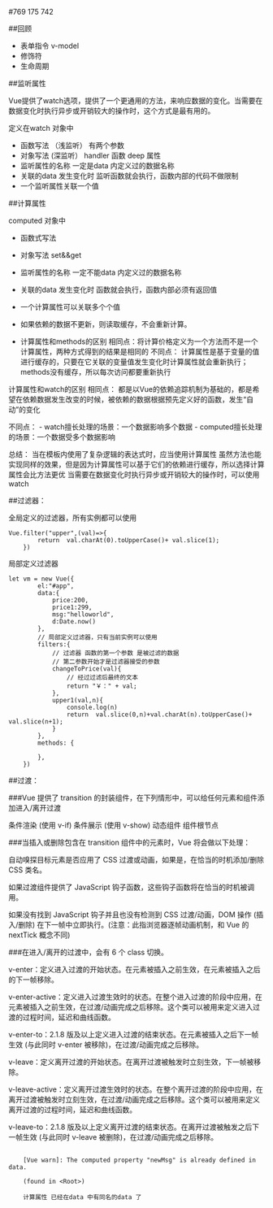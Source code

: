 #769 175 742

##回顾

+ 表单指令 v-model
+ 修饰符
+ 生命周期


##监听属性

Vue提供了watch选项，提供了一个更通用的方法，来响应数据的变化。当需要在数据变化时执行异步或开销较大的操作时，这个方式是最有用的。


定义在watch 对象中

+ 函数写法 （浅监听）  有两个参数
+ 对象写法  (深监听）   handler 函数  deep 属性
+ 监听属性的名称 一定是data 内定义过的数据名称
+ 关联的data 发生变化时 监听函数就会执行，函数内部的代码不做限制
+ 一个监听属性关联一个值



##计算属性

computed 对象中

+ 函数式写法
+ 对象写法  set&&get
+ 监听属性的名称 一定不能data 内定义过的数据名称
+ 关联的data 发生变化时 函数就会执行，函数内部必须有返回值
+ 一个计算属性可以关联多个个值
+ 如果依赖的数据不更新，则读取缓存，不会重新计算。






+ 计算属性和methods的区别
相同点：将计算价格定义为一个方法而不是一个计算属性，两种方式得到的结果是相同的
不同点：
  计算属性是基于变量的值进行缓存的，只要在它关联的变量值发生变化时计算属性就会重新执行；
  methods没有缓存，所以每次访问都要重新执行





计算属性和watch的区别
相同点：
都是以Vue的依赖追踪机制为基础的，都是希望在依赖数据发生改变的时候，被依赖的数据根据预先定义好的函数，发生“自动”的变化
   

不同点：
    - watch擅长处理的场景：一个数据影响多个数据
    - computed擅长处理的场景：一个数据受多个数据影响
   

总结：
当在模板内使用了复杂逻辑的表达式时，应当使用计算属性
虽然方法也能实现同样的效果，但是因为计算属性可以基于它们的依赖进行缓存，所以选择计算属性会比方法更优
当需要在数据变化时执行异步或开销较大的操作时，可以使用 watch


##过滤器：

全局定义的过滤器，所有实例都可以使用
        
	Vue.filter("upper",(val)=>{
            return  val.charAt(0).toUpperCase()+ val.slice(1);
        })



局部定义过滤器

	let vm = new Vue({
            el:"#app",
            data:{
                price:200,
                price1:299,
                msg:"helloworld",
                d:Date.now()
            },
            // 局部定义过滤器，只有当前实例可以使用
            filters:{
                // 过滤器 函数的第一个参数 是被过滤的数据
                // 第二参数开始才是过滤器接受的参数
                changeToPrice(val){
                    // 经过过滤后最终的文本
                    return "￥：" + val;
                },
                upper1(val,n){
                    console.log(n)
                    return  val.slice(0,n)+val.charAt(n).toUpperCase()+ val.slice(n+1);
                }
            },
            methods: {
                
            },
        })



##过渡：

###Vue 提供了 transition 的封装组件，在下列情形中，可以给任何元素和组件添加进入/离开过渡

条件渲染 (使用 v-if)
条件展示 (使用 v-show)
动态组件
组件根节点

###当插入或删除包含在 transition 组件中的元素时，Vue 将会做以下处理：

自动嗅探目标元素是否应用了 CSS 过渡或动画，如果是，在恰当的时机添加/删除 CSS 类名。

如果过渡组件提供了 JavaScript 钩子函数，这些钩子函数将在恰当的时机被调用。

如果没有找到 JavaScript 钩子并且也没有检测到 CSS 过渡/动画，DOM 操作 (插入/删除) 在下一帧中立即执行。(注意：此指浏览器逐帧动画机制，和 Vue 的 nextTick 概念不同)



###在进入/离开的过渡中，会有 6 个 class 切换。

v-enter：定义进入过渡的开始状态。在元素被插入之前生效，在元素被插入之后的下一帧移除。

v-enter-active：定义进入过渡生效时的状态。在整个进入过渡的阶段中应用，在元素被插入之前生效，在过渡/动画完成之后移除。这个类可以被用来定义进入过渡的过程时间，延迟和曲线函数。

v-enter-to：2.1.8 版及以上定义进入过渡的结束状态。在元素被插入之后下一帧生效 (与此同时 v-enter 被移除)，在过渡/动画完成之后移除。

v-leave：定义离开过渡的开始状态。在离开过渡被触发时立刻生效，下一帧被移除。

v-leave-active：定义离开过渡生效时的状态。在整个离开过渡的阶段中应用，在离开过渡被触发时立刻生效，在过渡/动画完成之后移除。这个类可以被用来定义离开过渡的过程时间，延迟和曲线函数。

v-leave-to：2.1.8 版及以上定义离开过渡的结束状态。在离开过渡被触发之后下一帧生效 (与此同时 v-leave 被删除)，在过渡/动画完成之后移除。


##


		[Vue warn]: The computed property "newMsg" is already defined in data.
		
		(found in <Root>)

		计算属性 已经在data 中有同名的data 了
	